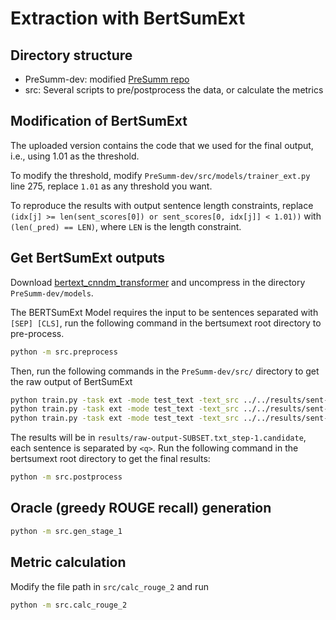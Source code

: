# Extraction with BertSumExt

## Directory structure

- PreSumm-dev: modified [PreSumm repo](https://github.com/nlpyang/PreSumm)
- src: Several scripts to pre/postprocess the data, or calculate the metrics

## Modification of BertSumExt

The uploaded version contains the code that we used for the final output,
i.e., using 1.01 as the threshold.

To modify the threshold, modify `PreSumm-dev/src/models/trainer_ext.py` line 275, replace `1.01` as any threshold you want.

To reproduce the results with output sentence length constraints,
replace `(idx[j] >= len(sent_scores[0]) or sent_scores[0, idx[j]] < 1.01))` with `(len(_pred) == LEN)`,
where `LEN` is the length constraint.

## Get BertSumExt outputs

Download [bertext_cnndm_transformer](https://drive.google.com/file/d/1kKWoV0QCbeIuFt85beQgJ4v0lujaXobJ/view) and uncompress in the directory `PreSumm-dev/models`.

The BERTSumExt Model requires the input to be sentences separated with `[SEP] [CLS]`, run the following command in the bertsumext root directory to pre-process.

```bash
python -m src.preprocess
```

Then, run the following commands in the `PreSumm-dev/src/` directory to get the raw output of BertSumExt

```bash
python train.py -task ext -mode test_text -text_src ../../results/sent-tokenized-test.txt -test_from ../models/bertext_cnndm_transformer/bertext_cnndm_transformer.pt -result_path ../../results/raw-output-test.txt -visible_gpus 0 && \
python train.py -task ext -mode test_text -text_src ../../results/sent-tokenized-validation.txt -test_from ../models/bertext_cnndm_transformer/bertext_cnndm_transformer.pt -result_path ../../results/raw-output-validation.txt -visible_gpus 0 && \
python train.py -task ext -mode test_text -text_src ../../results/sent-tokenized-train.txt -test_from ../models/bertext_cnndm_transformer/bertext_cnndm_transformer.pt -result_path ../../results/raw-output-train.txt -visible_gpus 0
```

The results will be in `results/raw-output-SUBSET.txt_step-1.candidate`, each sentence is separated by `<q>`.
Run the following command in the bertsumext root directory to get the final results:

```bash
python -m src.postprocess
```

## Oracle (greedy ROUGE recall) generation

```bash
python -m src.gen_stage_1
```

## Metric calculation

Modify the file path in `src/calc_rouge_2` and run

```bash
python -m src.calc_rouge_2
```

